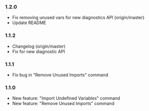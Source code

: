 ### 1.2.0
- Fix removing unused vars for new diagnostics API (origin/master)
- Update README

### 1.1.2
- Changelog (origin/master)
- Fix for new diagnostic API

### 1.1.1
- Fix bug in "Remove Unused Imports" command

### 1.1.0
- New feature: "Import Undefined Variables" command
- New feature: "Remove Unused Imports" command
